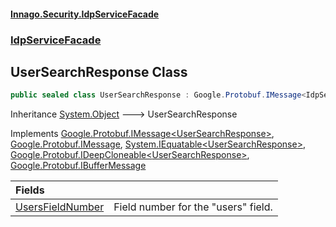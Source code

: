 #### [Innago\.Security\.IdpServiceFacade](../../index.md 'index')
### [IdpServiceFacade](../index.md 'IdpServiceFacade')

## UserSearchResponse Class

```csharp
public sealed class UserSearchResponse : Google.Protobuf.IMessage<IdpServiceFacade.UserSearchResponse>, Google.Protobuf.IMessage, System.IEquatable<IdpServiceFacade.UserSearchResponse>, Google.Protobuf.IDeepCloneable<IdpServiceFacade.UserSearchResponse>, Google.Protobuf.IBufferMessage
```

Inheritance [System\.Object](https://learn.microsoft.com/en-us/dotnet/api/system.object 'System\.Object') &#129106; UserSearchResponse

Implements [Google\.Protobuf\.IMessage&lt;](https://learn.microsoft.com/en-us/dotnet/api/google.protobuf.imessage-1 'Google\.Protobuf\.IMessage\`1')[UserSearchResponse](index.md 'IdpServiceFacade\.UserSearchResponse')[&gt;](https://learn.microsoft.com/en-us/dotnet/api/google.protobuf.imessage-1 'Google\.Protobuf\.IMessage\`1'), [Google\.Protobuf\.IMessage](https://learn.microsoft.com/en-us/dotnet/api/google.protobuf.imessage 'Google\.Protobuf\.IMessage'), [System\.IEquatable&lt;](https://learn.microsoft.com/en-us/dotnet/api/system.iequatable-1 'System\.IEquatable\`1')[UserSearchResponse](index.md 'IdpServiceFacade\.UserSearchResponse')[&gt;](https://learn.microsoft.com/en-us/dotnet/api/system.iequatable-1 'System\.IEquatable\`1'), [Google\.Protobuf\.IDeepCloneable&lt;](https://learn.microsoft.com/en-us/dotnet/api/google.protobuf.ideepcloneable-1 'Google\.Protobuf\.IDeepCloneable\`1')[UserSearchResponse](index.md 'IdpServiceFacade\.UserSearchResponse')[&gt;](https://learn.microsoft.com/en-us/dotnet/api/google.protobuf.ideepcloneable-1 'Google\.Protobuf\.IDeepCloneable\`1'), [Google\.Protobuf\.IBufferMessage](https://learn.microsoft.com/en-us/dotnet/api/google.protobuf.ibuffermessage 'Google\.Protobuf\.IBufferMessage')

| Fields | |
| :--- | :--- |
| [UsersFieldNumber](UsersFieldNumber.md 'IdpServiceFacade\.UserSearchResponse\.UsersFieldNumber') | Field number for the "users" field\. |
